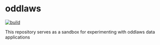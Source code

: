 # oddlaws

[![build](https://github.com/corvidaelabs/oddlaws/actions/workflows/build.yml/badge.svg)](https://github.com/corvidaelabs/oddlaws/actions/workflows/build.yml)

This repository serves as a sandbox for experimenting with oddlaws data applications
